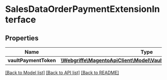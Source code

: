 # SalesDataOrderPaymentExtensionInterface

## Properties
Name | Type | Description | Notes
------------ | ------------- | ------------- | -------------
**vaultPaymentToken** | [**\Webgriffe\MagentoApiClient\Model\VaultDataPaymentTokenInterface**](VaultDataPaymentTokenInterface.md) |  | [optional] 

[[Back to Model list]](../README.md#documentation-for-models) [[Back to API list]](../README.md#documentation-for-api-endpoints) [[Back to README]](../README.md)


